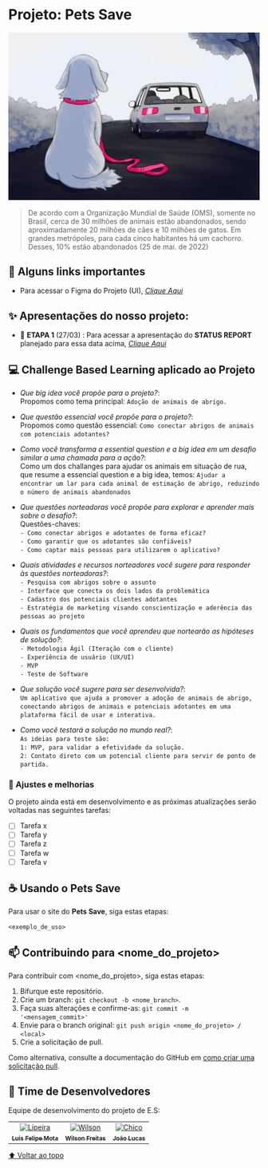 # Projeto: Pets Save


<img src="Abandono-de-animais-1200x800.jpg" alt="exemplo imagem">

> De acordo com a Organização Mundial de Saúde (OMS), somente no Brasil, cerca de 30 milhões de animais estão abandonados, sendo aproximadamente 20 milhões de cães e 10 milhões de gatos. Em grandes metrópoles, para cada cinco habitantes há um cachorro. Desses, 10% estão abandonados (25 de mai. de 2022)

## 🏹 Alguns links importantes

*  Para acessar o Figma do Projeto (UI), *[Clique Aqui](https://www.figma.com/file/WQt0vSYlpgCy7tAJxBaBkr/Untitled?node-id=19-140&t=aJM6Si5DJetBYxu5-0)*

##	✨ Apresentações do nosso projeto:

* 💬 **ETAPA 1** (27/03) : Para acessar a apresentação do **STATUS REPORT** planejado para essa data acima, *[Clique Aqui](https://www.canva.com/design/DAFd3-qb92A/k-0rPFf4YmAYaVoamZkU9Q/edit)*

## 💻 Challenge Based Learning aplicado ao Projeto

* *Que big idea você propõe para o projeto?*:<br>Propomos como tema principal: `Adoção de animais de abrigo.`
* *Que questão essencial você propõe para o projeto?*:<br>Propomos como questão essencial: `Como conectar abrigos de animais com potenciais adotantes?`
* *Como você transforma a essential question e a big idea em um desafio similar a uma chamada para a ação?*:<br>Como um dos challanges para ajudar os animais em situação de rua, que resume a essencial question e a big idea, temos: `Ajudar a encontrar um lar para cada animal de estimação de abrigo, reduzindo o número de animais abandonados`

* *Que questões norteadoras você propõe para explorar e aprender mais sobre o desafio?*:<br>Questões-chaves: <br>`- Como conectar abrigos e adotantes de forma eficaz?`<br>`- Como garantir que os adotantes são confiáveis?`<br>`- Como captar mais pessoas para utilizarem o aplicativo?`
* *Quais atividades e recursos norteadores você sugere para responder às questões norteadoras?*: <br>`- Pesquisa com abrigos sobre o assunto` <br>
`- Interface que conecta os dois lados da problemática` <br>
`- Cadastro dos potenciais clientes adotantes` <br>
`- Estratégia de marketing visando conscientização e aderência das pessoas ao projeto`

* *Quais os fundamentos que você aprendeu que nortearão as hipóteses de solução?*: <br> `- Metodologia Ágil (Iteração com o cliente)` <br> `- Experiência de usuário (UX/UI)` <br> `- MVP` <br> `- Teste de Software`
* *Que solução você sugere para ser desenvolvida?*: <br>`Um aplicativo que ajuda a promover a adoção de animais de abrigo, conectando abrigos de animais e potenciais adotantes em uma plataforma fácil de usar e interativa.`
* *Como você testará a solução no mundo real?*: <br>`As ideias para teste são:` <br>`1: MVP, para validar a efetividade da solução.` <br>`2: Contato direto com um potencial cliente para servir de ponto de partida.`


### 👮 Ajustes e melhorias 

O projeto ainda está em desenvolvimento e as próximas atualizações serão voltadas nas seguintes tarefas:

- [ ] Tarefa x
- [ ] Tarefa y
- [ ] Tarefa z
- [ ] Tarefa w
- [ ] Tarefa v

## ☕ Usando o Pets Save

Para usar o site do **Pets Save**, siga estas etapas:

```
<exemplo_de_uso>
```


## 📫 Contribuindo para <nome_do_projeto>
<!---Se o seu README for longo ou se você tiver algum processo ou etapas específicas que deseja que os contribuidores sigam, considere a criação de um arquivo CONTRIBUTING.md separado--->
Para contribuir com <nome_do_projeto>, siga estas etapas:

1. Bifurque este repositório.
2. Crie um branch: `git checkout -b <nome_branch>`.
3. Faça suas alterações e confirme-as: `git commit -m '<mensagem_commit>'`
4. Envie para o branch original: `git push origin <nome_do_projeto> / <local>`
5. Crie a solicitação de pull.

Como alternativa, consulte a documentação do GitHub em [como criar uma solicitação pull](https://help.github.com/en/github/collaborating-with-issues-and-pull-requests/creating-a-pull-request).

## 🤝 Time de Desenvolvedores

Equipe de desenvolvimento do projeto de E.S:

<table>
  <tr>
    <td align="center">
      <a href="#">
        <img src="https://t.ctcdn.com.br/_Sx_1_ut0ubvJSZ6gy9KFYiNmDE=/400x400/smart/i490763.jpeg" width="100px;" alt="Lipeira"/><br>
        <sub>
          <b>Luis Felipe Mota</b>
        </sub>
      </a>
    </td>
    <td align="center">
      <a href="#">
        <img src="https://s2.glbimg.com/FUcw2usZfSTL6yCCGj3L3v3SpJ8=/smart/e.glbimg.com/og/ed/f/original/2019/04/25/zuckerberg_podcast.jpg" width="100px;" alt="Wilson"/><br>
        <sub>
          <b>Wilson Freitas</b>
        </sub>
      </a>
    </td>
    <td align="center">
      <a href="#">
        <img src="https://miro.medium.com/max/360/0*1SkS3mSorArvY9kS.jpg" width="100px;" alt="Chico"/><br>
        <sub>
          <b>João Lucas</b>
        </sub>
      </a>
    </td>
  </tr>
</table>

[⬆ Voltar ao topo]()<br>

